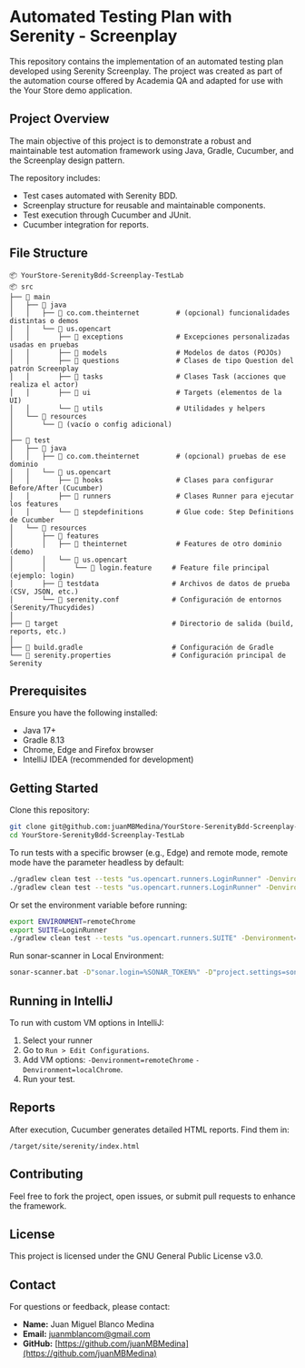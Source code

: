 # Automated Testing Plan with Serenity - Screenplay

This repository contains the implementation of an automated testing plan developed using Serenity Screenplay. The project was created as part of the automation course offered by Academia QA and adapted for use with the Your Store demo application.

## Project Overview

The main objective of this project is to demonstrate a robust and maintainable test automation framework using Java, Gradle, Cucumber, and the Screenplay design pattern.

The repository includes:
- Test cases automated with Serenity BDD.
- Screenplay structure for reusable and maintainable components.
- Test execution through Cucumber and JUnit.
- Cucumber integration for reports.

## File Structure
```
📦 YourStore-SerenityBdd-Screenplay-TestLab
📦 src
├── 📂 main
│   ├── 📂 java
│   │   ├── 📂 co.com.theinternet         # (opcional) funcionalidades distintas o demos
│   │   └── 📂 us.opencart
│   │       ├── 📂 exceptions             # Excepciones personalizadas usadas en pruebas
│   │       ├── 📂 models                 # Modelos de datos (POJOs)
│   │       ├── 📂 questions              # Clases de tipo Question del patrón Screenplay
│   │       ├── 📂 tasks                  # Clases Task (acciones que realiza el actor)
│   │       ├── 📂 ui                     # Targets (elementos de la UI)
│   │       └── 📂 utils                  # Utilidades y helpers
│   └── 📂 resources
│       └── 📄 (vacío o config adicional)
│
├── 📂 test
│   ├── 📂 java
│   │   ├── 📂 co.com.theinternet         # (opcional) pruebas de ese dominio
│   │   └── 📂 us.opencart
│   │       ├── 📂 hooks                  # Clases para configurar Before/After (Cucumber)
│   │       ├── 📂 runners                # Clases Runner para ejecutar los features
│   │       └── 📂 stepdefinitions        # Glue code: Step Definitions de Cucumber
│   └── 📂 resources
│       ├── 📂 features
│       │   ├── 📂 theinternet            # Features de otro dominio (demo)
│       │   └── 📂 us.opencart
│       │       └── 📄 login.feature     # Feature file principal (ejemplo: login)
│       ├── 📂 testdata                  # Archivos de datos de prueba (CSV, JSON, etc.)
│       └── 📄 serenity.conf             # Configuración de entornos (Serenity/Thucydides)
│
├── 📂 target                            # Directorio de salida (build, reports, etc.)
│
├── 📄 build.gradle                      # Configuración de Gradle
└── 📄 serenity.properties               # Configuración principal de Serenity

```

## Prerequisites

Ensure you have the following installed:
- Java 17+
- Gradle 8.13
- Chrome, Edge and Firefox browser
- IntelliJ IDEA (recommended for development)

## Getting Started

Clone this repository:
```bash
git clone git@github.com:juanMBMedina/YourStore-SerenityBdd-Screenplay-TestLab.git
cd YourStore-SerenityBdd-Screenplay-TestLab
```

To run tests with a specific browser (e.g., Edge) and remote mode, remote mode have the parameter headless by default:
```bash
./gradlew clean test --tests "us.opencart.runners.LoginRunner" -Denvironment=localChrome && ./gradlew aggregate
./gradlew clean test --tests "us.opencart.runners.LoginRunner" -Denvironment=remoteChrome && ./gradlew aggregate
```

Or set the environment variable before running:
```bash
export ENVIRONMENT=remoteChrome
export SUITE=LoginRunner
./gradlew clean test --tests "us.opencart.runners.SUITE" -Denvironment=remoteChrome && ./gradlew aggregate
```
Run sonar-scanner in Local Environment:
```bash
sonar-scanner.bat -D"sonar.login=%SONAR_TOKEN%" -D"project.settings=sonar-scanner.properties" -D"sonar.projectBaseDir=."
```

## Running in IntelliJ

To run with custom VM options in IntelliJ:
1. Select your runner
2. Go to `Run > Edit Configurations`.
3. Add VM options: `-Denvironment=remoteChrome` `-Denvironment=localChrome`.
4. Run your test.

## Reports

After execution, Cucumber generates detailed HTML reports. Find them in:
```
/target/site/serenity/index.html
```

## Contributing

Feel free to fork the project, open issues, or submit pull requests to enhance the framework.

## License

This project is licensed under the GNU General Public License v3.0.

## Contact

For questions or feedback, please contact:

- **Name:** Juan Miguel Blanco Medina
- **Email:** juanmblancom@gmail.com
- **GitHub:** [https://github.com/juanMBMedina](https://github.com/juanMBMedina)
